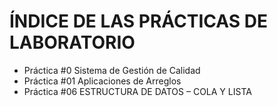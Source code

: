 # ÍNDICE DE LAS PRÁCTICAS DE LABORATORIO
- Práctica #0 Sistema de Gestión de Calidad
- Práctica #01 Aplicaciones de Arreglos
- Práctica #06 ESTRUCTURA DE DATOS – COLA Y LISTA
